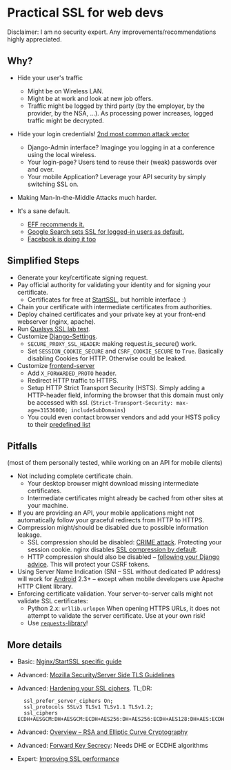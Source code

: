 # Practical SSL for web devs

Disclaimer: I am no security expert. Any improvements/recommendations highly appreciated.

## Why?

* Hide your user's traffic
    * Might be on Wireless LAN.
    * Might be at work and look at new job offers.
    * Traffic might be logged by third party (by the employer, by the provider,
      by the NSA, ...). As processing power increases, logged traffic might be decrypted.

* Hide your login credentials! [2nd most common attack vector][1]
    * Django-Admin interface? Imaginge you logging in at a conference using the local wireless.
    * Your login-page? Users tend to reuse their (weak) passwords over and over.
    * Your mobile Application? Leverage your API security by simply switching SSL on.

* Making Man-In-the-Middle Attacks much harder.

* It's a sane default.
    * [EFF recommends it.][2]
    * [Google Search sets SSL for logged-in users as default.][3]
    * [Facebook is doing it too][4]

[1]: https://www.owasp.org/index.php/Top_10_2013-A2-Broken_Authentication_and_Session_Management
[2]: https://www.eff.org/https-everywhere/deploying-https
[3]: http://googleblog.blogspot.co.at/2011/10/making-search-more-secure.html
[4]: https://www.facebook.com/notes/facebook/a-continued-commitment-to-security/486790652130

## Simplified Steps

* Generate your key/certificate signing request.
* Pay official authority for validating your identity and for signing your certificate.
    * Certificates for free at [StartSSL][5], but horrible interface :)
* Chain your certificate with intermediate certificates from authorities.
* Deploy chained certificates and your private key
  at your front-end webserver (nginx, apache).
* Run [Qualsys SSL lab test][6].
* Customize [Django-Settings][7].
    * `SECURE_PROXY_SSL_HEADER`: making request.is_secure() work.
    * Set `SESSION_COOKIE_SECURE` and `CSRF_COOKIE_SECURE` to `True`.
      Basically disabling Cookies for HTTP. Otherwise could be leaked.
* Customize [frontend-server][8]
    * Add `X_FORWARDED_PROTO` header.
    * Redirect HTTP traffic to HTTPS.
    * Setup HTTP Strict Transport Security (HSTS).
      Simply adding a HTTP-header field, informing the browser that this domain
      must only be accessed with ssl.
      (`Strict-Transport-Security: max-age=31536000; includeSubDomains`)
    * You could even contact browser vendors and add your HSTS policy to
      their [predefined list][9]

[5]: https://startssl.com
[6]: https://www.ssllabs.com/ssltest/analyze.html
[7]: https://docs.djangoproject.com/en/1.6/topics/security/#ssl-https
[8]: https://github.com/h5bp/server-configs-nginx
[9]: https://sites.google.com/a/chromium.org/dev/sts


## Pitfalls

(most of them personally tested, while working on an API for mobile clients)

* Not including complete certificate chain.
    * Your desktop browser might download missing intermediate certificates.
    * Intermediate certificates might already be cached from other sites at your machine.
* If you are providing an API, your mobile applications might not automatically
  follow your graceful redirects from HTTP to HTTPS.
* Compression might/should be disabled due to possible information leakage.
    * SSL compression should be disabled: [CRIME attack][10]. Protecting your session cookie. 
      nginx disables [SSL compression by default][11].
    * HTTP compression should also be disabled – [following your Django advice][12]. 
      This will protect your CSRF tokens.
* Using Server Name Indication (SNI – SSL without dedicated IP address)
  will work for [Android][13] 2.3+ – except when mobile developers use Apache HTTP Client library.
* Enforcing certificate validation.
  Your server-to-server calls might not validate SSL certificates:
    * Python 2.x: `urllib.urlopen`
      When opening HTTPS URLs, it does not attempt to validate the server certificate. Use at your own risk!
    * Use [`requests`-library][14]!

[10]: http://security.stackexchange.com/questions/19911/crime-how-to-beat-the-beast-successor
[11]: https://www.djangoproject.com/weblog/2013/aug/06/breach-and-django/
[12]: http://nginx.org/en/CHANGES
[13]: http://developer.android.com/training/articles/security-ssl.html
[14]: http://www.python-requests.org/en/latest/


## More details

* Basic: [Nginx/StartSSL specific guide][14]
* Advanced: [Mozilla Security/Server Side TLS Guidelines][15]
* Advanced: [Hardening your SSL ciphers][16].
  TL;DR:

        ssl_prefer_server_ciphers On;
        ssl_protocols SSLv3 TLSv1 TLSv1.1 TLSv1.2;
        ssl_ciphers ECDH+AESGCM:DH+AESGCM:ECDH+AES256:DH+AES256:ECDH+AES128:DH+AES:ECDH+3DES:DH+3DES:RSA+AES:RSA+3DES:!ADH:!AECDH:!MD5:!DSS;
        
* Advanced: [Overview – RSA and Elliptic Curve Cryptography][17]
* Advanced: [Forward Key Secrecy][18]: Needs DHE or ECDHE algorithms
* Expert: [Improving SSL performance][19]

[14]: http://www.westphahl.net/blog/2012/01/03/setting-up-https-with-nginx-and-startssl/
[15]: https://wiki.mozilla.org/Security/Server_Side_TLS
[16]: https://hynek.me/articles/hardening-your-web-servers-ssl-ciphers/
[17]: http://arstechnica.com/security/2013/10/a-relatively-easy-to-understand-primer-on-elliptic-curve-cryptography/
[18]: https://www.imperialviolet.org/2013/06/27/botchingpfs.html
[19]: https://www.imperialviolet.org/2010/06/25/overclocking-ssl.html
